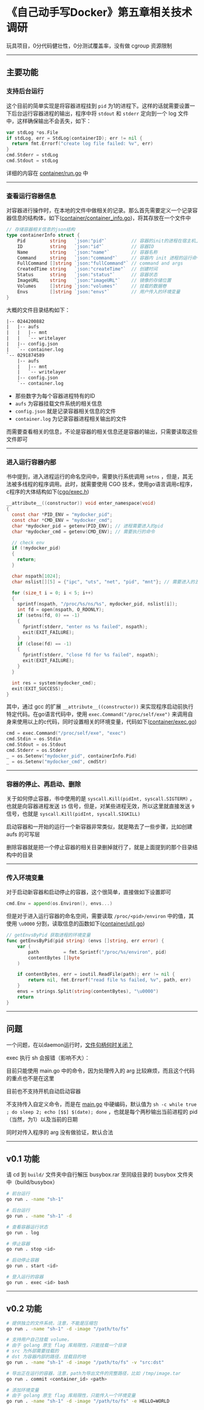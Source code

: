 # 《自己动手写Docker》第五章相关技术调研

玩具项目，0分代码健壮性，0分测试覆盖率，没有做 cgroup 资源限制

---

## 主要功能

### 支持后台运行

这个目前的简单实现是将容器进程挂到 `pid` 为1的进程下。这样的话就需要设置一下后台运行容器进程的输出，程序中将 `stdout` 和 `stderr` 定向到一个 log 文件中，这样确保输出不会丢失，如下：

```go
var stdLog *os.File
if stdLog, err = StdLog(containerID); err != nil {
  return fmt.Errorf("create log file failed: %v", err)
}
cmd.Stderr = stdLog
cmd.Stdout = stdLog
```

详细的内容在 [container/run.go](container/run.go) 中

---

### 查看运行容器信息

对容器进行操作时，在本地的文件中做相关的记录。那么首先需要定义一个记录容器信息的结构体，如下([container/container_info.go](./container/container_info.go))，将其存放在一个文件中

```go
// 存储容器相关信息的json结构
type containerInfo struct {
	Pid         string   `json:"pid"`         // 容器的init的进程在宿主机上的PID
	ID          string   `json:"id"`          // 容器ID
	Name        string   `json:"name"`        // 容器名称
	Command     string   `json:"command"`     // 容器内 init 进程的运行命令
	FullCommand []string `json:"fullCommand"` // command and args
	CreatedTime string   `json:"createTime"`  // 创建时间
	Status      string   `json:"status"`      // 容器状态
	ImageURL    string   `json:"imageURL"`    // 镜像的存储位置
	Volumes     []string `json:"volumes"`     // 挂载的数据卷
	Envs        []string `json:"envs"`        // 用户传入的环境变量
}
```

大概的文件目录结构如下：

```txt
|-- 0244200882
|   |-- aufs
|   |   |-- mnt
|   |   `-- writelayer
|   |-- config.json
|   `-- container.log
`-- 0291874589
    |-- aufs
    |   |-- mnt
    |   `-- writelayer
    |-- config.json
    `-- container.log
```

- 那些数字为每个容器进程特有的ID
- `aufs` 为容器挂载文件系统的相关信息
- `config.json` 就是记录容器相关信息的文件
- `container.log` 为记录容器进程相关输出的文件

而需要查看相关的信息，不论是容器的相关信息还是容器的输出，只需要读取这些文件即可

---

### 进入运行容器内部

书中提到，进入进程运行的命名空间中，需要执行系统调用 `setns` ，但是，其无法被多线程的程序调用。此时，就需要使用 CGO 技术，使用go语言调用c程序，c程序的大体结构如下([cgo/exec.h](./cgo/exec.h))

```c
__attribute__((constructor)) void enter_namespace(void)
{
  const char *PID_ENV = "mydocker_pid";
  const char *CMD_ENV = "mydocker_cmd";
  char *mydocker_pid = getenv(PID_ENV); // 进程需要进入的pid
  char *mydocker_cmd = getenv(CMD_ENV); // 需要执行的命令

  // check env
  if (!mydocker_pid)
  {
    return;
  }

  char nspath[1024];
  char nslist[][5] = {"ipc", "uts", "net", "pid", "mnt"}; // 需要进入的五种namespace

  for (size_t i = 0; i < 5; i++)
  {
    sprintf(nspath, "/proc/%s/ns/%s", mydocker_pid, nslist[i]);
    int fd = open(nspath, O_RDONLY);
    if (setns(fd, 0) == -1)
    {
      fprintf(stderr, "enter ns %s failed", nspath);
      exit(EXIT_FAILURE);
    }
    if (close(fd) == -1)
    {
      fprintf(stderr, "close fd for %s failed", nspath);
      exit(EXIT_FAILURE);
    }
  }

  int res = system(mydocker_cmd);
  exit(EXIT_SUCCESS);
}
```

其中，通过 gcc 的扩展  `__attribute__((constructor))` 来实现程序启动前执行特定代码。在go语言代码中，使用 `exec.Command("/proc/self/exe")` 来调用自身来使用以上的c代码，同时设置相关的环境变量，代码如下([container/exec.go](./container/exec.go))

```go
cmd = exec.Command("/proc/self/exe", "exec")
cmd.Stdin = os.Stdin
cmd.Stdout = os.Stdout
cmd.Stderr = os.Stderr
_ = os.Setenv("mydocker_pid", containerInfo.Pid)
_ = os.Setenv("mydocker_cmd", cmdStr)
```
---

### 容器的停止、再启动、删除

关于如何停止容器，书中使用的是 `syscall.Kill(pidInt, syscall.SIGTERM)` ，也就是向容器进程发送 `15` 信号，但是，对某些进程无效，所以这里就直接发送 `9` 信号，也就是 `syscall.Kill(pidInt, syscall.SIGKILL)`

启动容器和一开始的运行一个新容器非常类似，就是略去了一些步骤，比如创建 aufs 的可写层

删除容器就是把一个停止容器的相关目录删掉就行了，就是上面提到的那个目录结构中的目录

---

### 传入环境变量

对于启动新容器和启动停止的容器，这个很简单，直接做如下设置即可

```go
cmd.Env = append(os.Environ(), envs...)
```

但是对于进入运行容器的命名空间，需要读取 `/proc/<pid>/environ` 中的值，其使用 `\u0000` 分割，读取信息的函数如下([container/util.go](./container/util.go))

```go
// getEnvsByPid 获取进程的环境变量
func getEnvsByPid(pid string) (envs []string, err error) {
	var (
		path         = fmt.Sprintf("/proc/%s/environ", pid)
		contentBytes []byte
	)

	if contentBytes, err = ioutil.ReadFile(path); err != nil {
		return nil, fmt.Errorf("read file %s failed, %v", path, err)
	}
	envs = strings.Split(string(contentBytes), "\u0000")
	return
}
```

---

## 问题

一个问题，在以daemon运行时，[文件句柄何时关闭？](./container/log.go)

exec 执行 sh 会报错（影响不大）：

目前只能使用 main.go 中的命令，因为处理传入的 arg 比较麻烦，而且这个代码的重点也不是在这里

目前也不支持开机自动启动容器

不支持传入自定义命令，而是在 [main.go](main.go) 中硬编码，默认值为 `sh -c while true ; do sleep 2; echo [$$] $(date); done` ，也就是每个两秒输出当前进程的 pid （当然，为1）以及当前的日期

同时对传入程序的 arg 没有做验证，默认合法

---

## v0.1 功能

请 cd 到 `build/` 文件夹中自行解压 busybox.rar 至同级目录的 busybox 文件夹中（build/busybox）

```bash
# 前台运行
go run . -name "sh-1"

# 后台运行
go run . -name "sh-1" -d

# 查看容器运行状态
go run . log

# 停止容器
go run . stop <id>

# 启动停止容器
go run . start <id>

# 登入运行的容器
go run . exec <id> bash
```

---

## v0.2 功能

```bash
# 提供独立的文件系统，注意，不能是压缩包
go run . -name "sh-1" -d -image "/path/to/fs"

# 支持用户自己挂载 volume，
# 由于 golang 原生 flag 库局限性，只能挂载一个目录
# src 为外部需要挂载的
# dst 为容器内部的路径，挂载目的地
go run . -name "sh-1" -d -image "/path/to/fs" -v "src:dst"

# 导出正在运行的容器，注意，path为导出文件的完整路径，比如 /tmp/image.tar
go run . commit <container_id> <path>

# 添加环境变量
# 由于 golang 原生 flag 库局限性，只能传入一个环境变量
go run . -name "sh-1" -d -image "/path/to/fs" -e HELLO=WORLD
```
